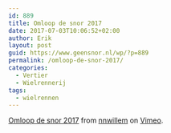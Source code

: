 ```yaml
---
id: 889
title: Omloop de snor 2017
date: 2017-07-03T10:06:52+02:00
author: Erik
layout: post
guid: https://www.geensnor.nl/wp/?p=889
permalink: /omloop-de-snor-2017/
categories:
  - Vertier
  - Wielrennerij
tags:
  - wielrennen
---
```

[Omloop de snor 2017](https://vimeo.com/223951333) from [nnwillem](https://vimeo.com/user6068336) on [Vimeo](https://vimeo.com).